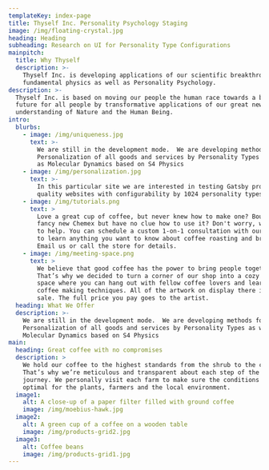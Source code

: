 ```yaml
---
templateKey: index-page
title: Thyself Inc. Personality Psychology Staging
image: /img/floating-crystal.jpg
heading: Heading
subheading: Research on UI for Personality Type Configurations
mainpitch:
  title: Why Thyself
  description: >-
    Thyself Inc. is developing applications of our scientific breakthroughs in
    fundamental physics as well as Personality Psychology.
description: >-
  Thyself Inc. is based on moving our people the human race towards a better
  future for all people by transformative applications of our great new
  understanding of Nature and the Human Being.
intro:
  blurbs:
    - image: /img/uniqueness.jpg
      text: >-
        We are still in the development mode.  We are developing methods for
        Personalization of all goods and services by Personality Types as well
        as Molecular Dynamics based on S4 Physics
    - image: /img/personalization.jpg
      text: >-
        In this particular site we are interested in testing Gatsby production
        quality websites with configurability by 1024 personality types.
    - image: /img/tutorials.png
      text: >
        Love a great cup of coffee, but never knew how to make one? Bought a
        fancy new Chemex but have no clue how to use it? Don't worry, we’re here
        to help. You can schedule a custom 1-on-1 consultation with our baristas
        to learn anything you want to know about coffee roasting and brewing.
        Email us or call the store for details.
    - image: /img/meeting-space.png
      text: >
        We believe that good coffee has the power to bring people together.
        That’s why we decided to turn a corner of our shop into a cozy meeting
        space where you can hang out with fellow coffee lovers and learn about
        coffee making techniques. All of the artwork on display there is for
        sale. The full price you pay goes to the artist.
  heading: What We Offer
  description: >-
    We are still in the development mode.  We are developing methods for
    Personalization of all goods and services by Personality Types as well as
    Molecular Dynamics based on S4 Physics
main:
  heading: Great coffee with no compromises
  description: >
    We hold our coffee to the highest standards from the shrub to the cup.
    That’s why we’re meticulous and transparent about each step of the coffee’s
    journey. We personally visit each farm to make sure the conditions are
    optimal for the plants, farmers and the local environment.
  image1:
    alt: A close-up of a paper filter filled with ground coffee
    image: /img/moebius-hawk.jpg
  image2:
    alt: A green cup of a coffee on a wooden table
    image: /img/products-grid2.jpg
  image3:
    alt: Coffee beans
    image: /img/products-grid1.jpg
---
```



